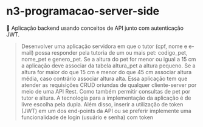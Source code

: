 # n3-programacao-server-side
🔑 Aplicação backend usando conceitos de API junto com autenticação JWT.

> Desenvolver uma aplicação servidora em que o tutor (cpf, nome e e-mail) possa responder pela tutoria de um ou mais pet: codigo_pet, nome_pet e genero_pet. Se a altura do pet for menor ou igual a 15 cm a aplicação deve associar da tabela altura_pet a altura pequeno. Se a altura for maior do que 15 cm e menor do que 45 cm associar altura média, caso contrário associar altura alta. Essa aplicação tem que atender as requisições CRUD oriundas de qualquer cliente-server por meio de uma API Rest. Como também permitir consultas de pet por tutor e altura. A tecnologia para a implementação da aplicação é de livre escolha pela dupla. Além disso, inserir a utilização de token (JWT) em um dos end-points da API ou se preferir implemente uma funcionalidade de login (usuário e senha) com token